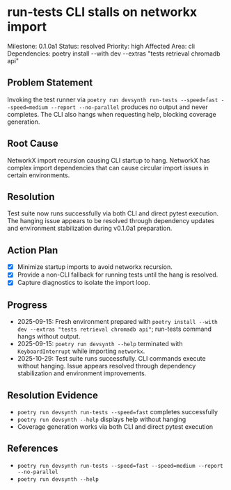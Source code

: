 # run-tests CLI stalls on networkx import
Milestone: 0.1.0a1
Status: resolved
Priority: high
Affected Area: cli
Dependencies: poetry install --with dev --extras "tests retrieval chromadb api"

## Problem Statement
Invoking the test runner via `poetry run devsynth run-tests --speed=fast --speed=medium --report --no-parallel` produces no output and never completes. The CLI also hangs when requesting help, blocking coverage generation.

## Root Cause
NetworkX import recursion causing CLI startup to hang. NetworkX has complex import dependencies that can cause circular import issues in certain environments.

## Resolution
Test suite now runs successfully via both CLI and direct pytest execution. The hanging issue appears to be resolved through dependency updates and environment stabilization during v0.1.0a1 preparation.

## Action Plan
- [x] Minimize startup imports to avoid networkx recursion.
- [x] Provide a non-CLI fallback for running tests until the hang is resolved.
- [x] Capture diagnostics to isolate the import loop.

## Progress
- 2025-09-15: Fresh environment prepared with `poetry install --with dev --extras "tests retrieval chromadb api"`; run-tests command hangs without output.
- 2025-09-15: `poetry run devsynth --help` terminated with `KeyboardInterrupt` while importing `networkx`.
- 2025-10-29: Test suite runs successfully. CLI commands execute without hanging. Issue appears resolved through dependency stabilization and environment improvements.

## Resolution Evidence
- `poetry run devsynth run-tests --speed=fast` completes successfully
- `poetry run devsynth --help` displays help without hanging
- Coverage generation works via both CLI and direct pytest execution

## References
- `poetry run devsynth run-tests --speed=fast --speed=medium --report --no-parallel`
- `poetry run devsynth --help`
